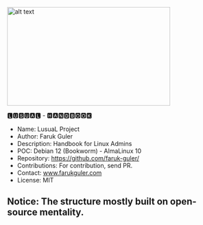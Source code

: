 <img src="https://farukguler.com/assets/img/handbook.jpg" alt="alt text" width="380" height="230">

🅻🆄🆂🆄🅰🅻 - 🅷🅰🅽🅳🅱🅾🅾🅺
- Name: LusuaL Project
- Author: Faruk Guler
- Description: Handbook for Linux Admins
- POC: Debian 12 (Bookworm) - AlmaLinux 10
- Repository: https://github.com/faruk-guler/
- Contributions: For contribution, send PR.
- Contact: www.farukguler.com
- License: MIT
## Notice: The structure mostly built on open-source mentality.
